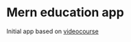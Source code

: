 # Mern education app

Initial app based on [videocourse](https://www.youtube.com/watch?v=ivDjWYcKDZI&t=6600s&ab_channel=%D0%92%D0%BB%D0%B0%D0%B4%D0%B8%D0%BB%D0%B5%D0%BD%D0%9C%D0%B8%D0%BD%D0%B8%D0%BD)

